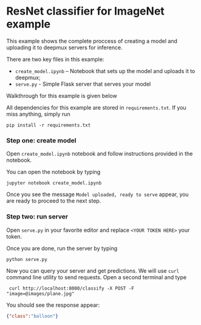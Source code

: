 # ResNet classifier for ImageNet example

This example shows the complete proccess of creating a model and uploading it to deepmux servers for inference.

There are two key files in this example:
* `create_model.ipynb` – Notebook that sets up the model and uploads it to deepmux;
* `serve.py` - Simple Flask server that serves your model

Walkthrough for this example is given below

All dependencies for this example are stored in `requirements.txt`. If you miss anything, simply run 
```shell script
pip install -r requirements.txt
```

### Step one: create model

Open `create_model.ipynb` notebook and follow instructions provided in the notebook.

You can open the notebook by typing 
```shell script
jupyter notebook create_model.ipynb
```

Once you see the message `Model uploaded, ready to serve` appear, you are ready to proceed to the next step.

### Step two: run server

Open `serve.py` in your favorite editor and replace `<YOUR TOKEN HERE>` your token.

Once you are done, run the server by typing 
```shell script
python serve.py
```

Now you can query your server and get predictions. We will use `curl` command line utility to send requests.
Open a second terminal and type
```shell script
 curl http://localhost:8000/classify -X POST -F "image=@images/plane.jpg"
```
You should see the response appear:
```json
{"class":"balloon"}
```
